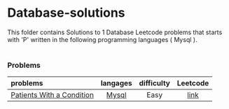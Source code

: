 # Database-solutions
This folder contains Solutions to 1 Database Leetcode problems that starts with 'P' written in the following programming languages ( Mysql ).<br><br>
### Problems ###
|problems|langages|difficulty|Leetcode|
|:-------|:------:|:--------:|:------:|
|[Patients With a Condition](./scripts/database/P/Patients%20With%20a%20Condition/)|[Mysql](./scripts/database/P/Patients%20With%20a%20Condition/Patients%20With%20a%20Condition.sql)|Easy|[link](https://leetcode.com/problems/patients-with-a-condition)|